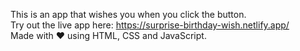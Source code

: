 This is an app that wishes you when you click the button.<br/>
Try out the live app here: https://surprise-birthday-wish.netlify.app/<br/>
Made with ❤ using HTML, CSS and JavaScript.
